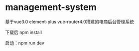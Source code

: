# management-system
基于vue3.0 element-plus vue-router4.0搭建的电商后台管理系统


下载后 
npm install

启动：npm run  dev
